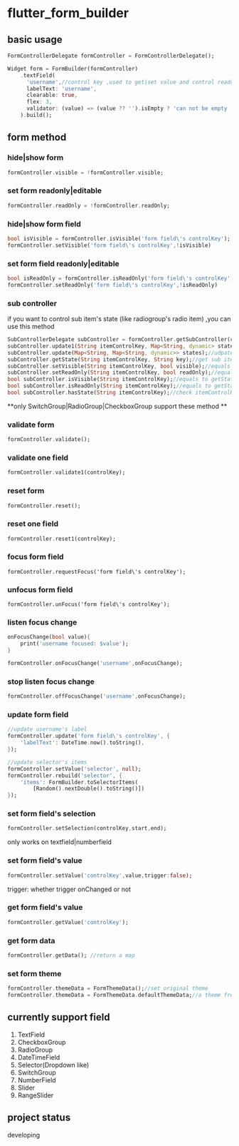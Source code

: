 # flutter_form_builder


## basic usage

``` dart
FormControllerDelegate formController = FormControllerDelegate();

Widget form = FormBuilder(formController)
	.textField(
	  'username',//control key ,used to get|set value and control readonly|visible  state
	  labelText: 'username',
	  clearable: true,
	  flex: 3,
	  validator: (value) => (value ?? '').isEmpty ? 'can not be empty !' : null,
	).build();
```

## form method

### hide|show form

``` dart
formController.visible = !formController.visible;
```

### set form readonly|editable

``` dart
formController.readOnly = !formController.readOnly;
```

### hide|show form field

``` dart
bool isVisible = formController.isVisible('form field\'s controlKey');
formController.setVisible('form field\'s controlKey',!isVisible)
```

### set form field readonly|editable

``` dart
bool isReadOnly = formController.isReadOnly('form field\'s controlKey');
formController.setReadOnly('form field\'s controlKey',!isReadOnly)
```

### sub controller

if you want to control sub item's state (like radiogroup's radio item) ,you can use this method

``` dart
SubControllerDelegate subController = formController.getSubController(controlKey);
subController.update1(String itemControlKey, Map<String, dynamic> state); //update sub item's state
subController.update(Map<String, Map<String, dynamic>> states);//udpate multi sub items's state
subController.getState(String itemControlKey, String key);//get sub item's state value
subController.setVisible(String itemControlKey, bool visible);//equals to update(itemControlKey,{'visible':visible})
subController.setReadOnly(String itemControlKey, bool readOnly);//equals to update(itemControlKey,{'readOnly':readOnly})
bool subController.isVisible(String itemControlKey);//equals to getState(itemControlKey,'visible')
bool subController.isReadOnly(String itemControlKey);//equals to getState(itemControlKey,'readOnly')
bool subController.hasState(String itemControlKey);//check itemControlKey exists
```

**only SwitchGroup|RadioGroup|CheckboxGroup support these method **

### validate form

``` dart
formController.validate();
```

### validate one field

``` dart
formController.validate1(controlKey);
```

### reset form

``` dart
formController.reset();
```

### reset one field

``` dart
formController.reset1(controlKey);
```

### focus form field
```
formController.requestFocus('form field\'s controlKey');
```

### unfocus form field
```
formController.unFocus('form field\'s controlKey');
```

### listen focus change

``` dart
onFocusChange(bool value){
	print('username focused: $value');
}

formController.onFocusChange('username',onFocusChange);
```

### stop listen focus change

``` dart
formController.offFocusChange('username',onFocusChange);
```

### update form field

``` dart
//update username's label
formController.update('form field\'s controlKey', {
	'labelText': DateTime.now().toString(),
});
```

``` dart
//update selector's items
formController.setValue('selector', null);
formController.rebuild('selector', {
	'items': FormBuilder.toSelectorItems(
		[Random().nextDouble().toString()])
});
```

### set form field's selection

``` dart
formController.setSelection(controlKey,start,end);
```

only works on textfield|numberfield

### set form field's value
 
``` dart
formController.setValue('controlKey',value,trigger:false);
```

trigger: whether  trigger onChanged or not

### get form field's value

``` dart
formController.getValue('controlKey');
```

### get form data

``` dart
formController.getData(); //return a map
```

### set form theme

``` dart
formController.themeData = FormThemeData();//set original theme
formController.themeData = FormThemeData.defaultThemeData;//a theme from  https://github.com/mitesh77/Best-Flutter-UI-Templates/blob/master/best_flutter_ui_templates/lib/hotel_booking/filters_screen.dart
```

## currently support field

1. TextField
2. CheckboxGroup
3. RadioGroup
4. DateTimeField
5. Selector(Dropdown like)
6. SwitchGroup
7. NumberField
8. Slider
9. RangeSlider

## project status

developing
